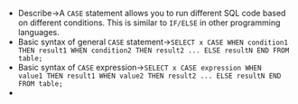 - Describe→A `CASE` statement allows you to run different SQL code based on different conditions. This is similar to `IF/ELSE` in other programming languages.
- Basic syntax of general `CASE` statement→`SELECT x CASE WHEN condition1 THEN result1 WHEN condition2 THEN result2 ... ELSE resultN END FROM table;` 
- Basic syntax of `CASE` expression→`SELECT x CASE expression WHEN value1 THEN result1 WHEN value2 THEN result2 ... ELSE resultN END FROM table;` 
- 

